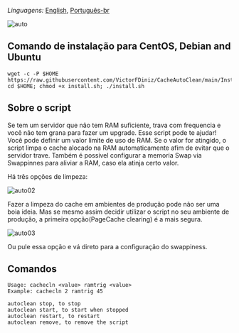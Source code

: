 _Linguagens:_ <a href="https://github.com/VictorFDiniz/CacheAutoClean/edit/main/README.md">English</a>, <a href="https://github.com/VictorFDiniz/CacheAutoClean/blob/main/README.pt-br.md">Português-br<a/>

![auto](https://user-images.githubusercontent.com/86570043/132133920-1b91914e-0043-4f92-950f-e66faf8482a0.png)

## Comando de instalação para CentOS, Debian and Ubuntu
```
wget -c -P $HOME https://raw.githubusercontent.com/VictorFDiniz/CacheAutoClean/main/Install.sh; cd $HOME; chmod +x install.sh; ./install.sh
```

## Sobre o script
Se tem um servidor que não tem RAM suficiente, trava com frequencia e você não tem grana para fazer um upgrade. Esse script pode te ajudar! Você pode definir um valor limite de uso de RAM. Se o valor for atingido, o script limpa o cache alocado na RAM automaticamente afim de evitar que o servidor trave. Também é possivel configurar a memoria Swap via Swappinnes para aliviar a RAM, caso ela atinja certo valor.
  
Há três opções de limpeza:

![auto02](https://user-images.githubusercontent.com/86570043/132132958-05897109-85ff-4191-9cd1-d4bbf168d426.png)
  
Fazer a limpeza do cache em ambientes de produção pode não ser uma boia ideia. Mas se mesmo assim decidir utilizar o script no seu ambiente de produção, a primeira opção(PageCache clearing) é a mais segura.
  
![auto03](https://user-images.githubusercontent.com/86570043/132133554-a61fd8bc-aac6-4696-a680-daa6dc4c65d5.png)
  
Ou pule essa opção e vá direto para a configuração do swappiness.

## Comandos
```
Usage: cachecln <value> ramtrig <value>
Example: cachecln 2 ramtrig 45

autoclean stop, to stop
autoclean start, to start when stopped
autoclean restart, to restart
autoclean remove, to remove the script
```
